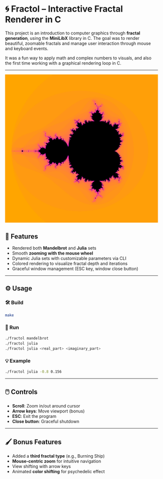 # 🌀 Fractol – Interactive Fractal Renderer in C

This project is an introduction to computer graphics through **fractal generation**, using the **MiniLibX** library in C. The goal was to render beautiful, zoomable fractals and manage user interaction through mouse and keyboard events.

It was a fun way to apply math and complex numbers to visuals, and also the first time working with a graphical rendering loop in C.

---

![Fractal Screenshot](./Image)


## 🎯 Features

- Rendered both **Mandelbrot** and **Julia** sets
- Smooth **zooming with the mouse wheel**
- Dynamic Julia sets with customizable parameters via CLI
- Colored rendering to visualize fractal depth and iterations
- Graceful window management (ESC key, window close button)

---

## ⚙️ Usage

### 🛠️ Build

```bash
make
```

### 🚀 Run

```bash
./fractol mandelbrot
./fractol julia
./fractol julia <real_part> <imaginary_part>
```

### 💡 Example

```bash
./fractol julia -0.8 0.156
```

---

## 🖱️ Controls

- **Scroll**: Zoom in/out around cursor
- **Arrow keys**: Move viewport (bonus)
- **ESC**: Exit the program
- **Close button**: Graceful shutdown

---

## 🖌️ Bonus Features

- Added a **third fractal type** (e.g., Burning Ship)
- **Mouse-centric zoom** for intuitive navigation
- View shifting with arrow keys
- Animated **color shifting** for psychedelic effect
